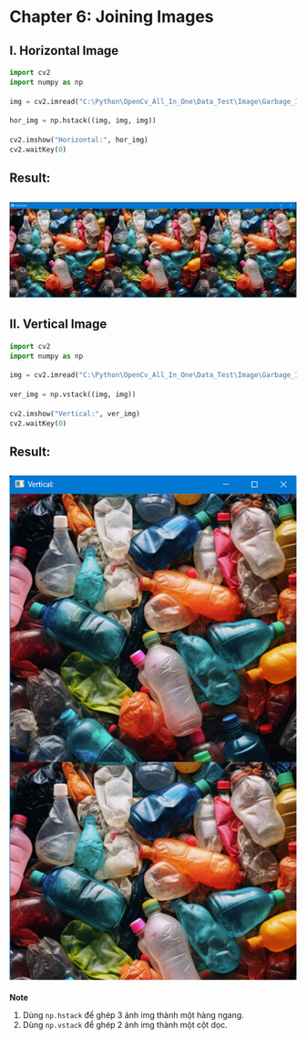 # Chapter 6: Joining Images
## I. Horizontal Image 
```python
import cv2
import numpy as np

img = cv2.imread("C:\Python\OpenCv_All_In_One\Data_Test\Image\Garbage_Img.png")

hor_img = np.hstack((img, img, img))

cv2.imshow("Horizontal:", hor_img)
cv2.waitKey(0)
```

Result:
---
![alt text](image-1.png)
---

## II. Vertical Image
```python
import cv2
import numpy as np

img = cv2.imread("C:\Python\OpenCv_All_In_One\Data_Test\Image\Garbage_Img.png")

ver_img = np.vstack((img, img))

cv2.imshow("Vertical:", ver_img)
cv2.waitKey(0)
```
Result:
---
![alt text](image.png)
---

**Note**  
1. Dùng `np.hstack` để ghép 3 ảnh img thành một hàng ngang.  
2. Dùng `np.vstack` để ghép 2 ảnh img thành một cột dọc.